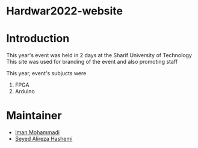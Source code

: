 # Hardwar2022-website

# Introduction
This year's event was held in 2 days at the Sharif University of Technology
This site was used for branding of the event and also promoting staff

This year, event's subjucts were
1. FPGA
2. Arduino

# Maintainer
- [Iman Mohammadi](https://github.com/Imanm02)
- [Seyed Alireza Hashemi](https://github.com/AmooHashem)
